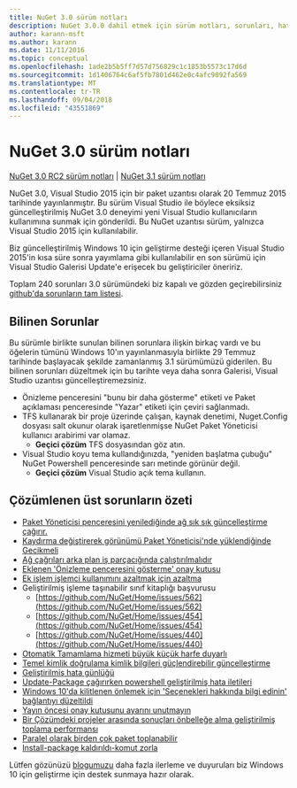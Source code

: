 ```yaml
---
title: NuGet 3.0 sürüm notları
description: NuGet 3.0.0 dahil etmek için sürüm notları, sorunları, hata düzeltmeleri, eklenen özellikler ve dcr bilinir.
author: karann-msft
ms.author: karann
ms.date: 11/11/2016
ms.topic: conceptual
ms.openlocfilehash: 1ade2b5b5ff7d57d756829c1c1853b5573c17d6d
ms.sourcegitcommit: 1d1406764c6af5fb7801d462e0c4afc9092fa569
ms.translationtype: MT
ms.contentlocale: tr-TR
ms.lasthandoff: 09/04/2018
ms.locfileid: "43551869"
---
```

# <a name="nuget-30-release-notes"></a>NuGet 3.0 sürüm notları

[NuGet 3.0 RC2 sürüm notları](../release-notes/nuget-3.0-RC2.md) | [NuGet 3.1 sürüm notları](../release-notes/nuget-3.1.md)

NuGet 3.0, Visual Studio 2015 için bir paket uzantısı olarak 20 Temmuz 2015 tarihinde yayınlanmıştır. Bu sürüm Visual Studio ile böylece eksiksiz güncelleştirilmiş NuGet 3.0 deneyimi yeni Visual Studio kullanıcıların kullanımına sunmak için gönderildi. Bu NuGet uzantısı sürüm, yalnızca Visual Studio 2015 için kullanılabilir.

Biz güncelleştirilmiş Windows 10 için geliştirme desteği içeren Visual Studio 2015'in kısa süre sonra yayımlama gibi kullanılabilir en son sürümü için Visual Studio Galerisi Update'e erişecek bu geliştiriciler öneririz.

Toplam 240 sorunları 3.0 sürümündeki biz kapalı ve gözden geçirebilirsiniz [github'da sorunların tam listesi](https://github.com/NuGet/Home/issues?q=milestone%3A3.0.0-RTM+is%3Aclosed).

## <a name="known-issues"></a>Bilinen Sorunlar

Bu sürümle birlikte sunulan bilinen sorunlara ilişkin birkaç vardı ve bu öğelerin tümünü Windows 10'ın yayınlanmasıyla birlikte 29 Temmuz tarihinde başlayacak şekilde zamanlanmış 3.1 sürümümüzü giderilen.  Bu bilinen sorunları düzeltmek için bu tarihte veya daha sonra Galerisi, Visual Studio uzantısı güncelleştiremezsiniz.

*  Önizleme penceresini "bunu bir daha gösterme" etiketi ve Paket açıklaması penceresinde "Yazar" etiketi için çeviri sağlanmadı.
*  TFS kullanarak bir proje üzerinde çalışan, kaynak denetimi, Nuget.Config dosyası salt okunur olarak işaretlenmişse NuGet Paket Yöneticisi kullanıcı arabirimi var olamaz.
   * **Geçici çözüm** TFS dosyasından göz atın.
*  Visual Studio koyu tema kullandığınızda, "yeniden başlatma çubuğu" NuGet Powershell penceresinde sarı metinde görünür değil.
   * **Geçici çözüm** Visual Studio açık tema kullanın.


## <a name="summary-of-top-issues-resolved"></a>Çözümlenen üst sorunların özeti

* [Paket Yöneticisi penceresini yenilediğinde ağ sık sık güncelleştirme çağırır.](https://github.com/NuGet/Home/issues/515)
* [Kaydırma değiştirerek görünümü Paket Yöneticisi'nde yüklendiğinde Gecikmeli](https://github.com/NuGet/Home/issues/519)
* [Ağ çağrıları arka plan iş parçacığında çalıştırılmalıdır](https://github.com/NuGet/Home/issues/516)
* [Eklenen 'Önizleme penceresini gösterme' onay kutusu](https://github.com/NuGet/Home/issues/566)
* [Ek işlem işlemci kullanımını azaltmak için azaltma](https://github.com/NuGet/Home/issues/356)
* Geliştirilmiş işleme taşınabilir sınıf kitaplığı başvurusu
    * [https://github.com/NuGet/Home/issues/562](https://github.com/NuGet/Home/issues/562)
    * [https://github.com/NuGet/Home/issues/454](https://github.com/NuGet/Home/issues/454)
    * [https://github.com/NuGet/Home/issues/440](https://github.com/NuGet/Home/issues/440)
* [Otomatik Tamamlama hizmeti büyük küçük harfe duyarlı](https://github.com/NuGet/Home/issues/198)
* [Temel kimlik doğrulama kimlik bilgileri güçlendirebilir güncelleştirme](https://github.com/NuGet/Home/issues/456)
* [Geliştirilmiş hata günlüğü](https://github.com/NuGet/Home/issues/407)
* [Update-Package çağırırken powershell geliştirilmiş hata iletileri](https://github.com/NuGet/Home/issues/5)
* [Windows 10'da kilitlenen önlemek için 'Seçenekleri hakkında bilgi edinin' bağlantıyı düzeltildi](https://github.com/NuGet/Home/issues/822)
* [Yayın öncesi onay kutusunu ayarını unutmayın](https://github.com/NuGet/Home/issues/732)
* [Bir Çözümdeki projeler arasında sonuçları önbelleğe alma geliştirilmiş toplama performansı](https://github.com/NuGet/Home/issues/721)
* [Paralel olarak birden çok paket toplanabilir](https://github.com/NuGet/Home/issues/713)
* [Install-package kaldırıldı-komut zorla](https://github.com/NuGet/Home/issues/697)

Lütfen gözünüzü [blogumuzu](http://blog.nuget.org) daha fazla ilerleme ve duyuruları biz Windows 10 için geliştirme için destek sunmaya hazır olarak.